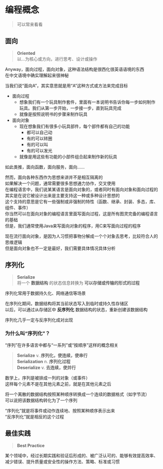 ---
---

# 编程概念

>可以常来看看

## 面向

>**Oriented**  
>以...为核心或方向，进行思考、设计或操作

Anyway，面向过程，面向对象，这种语法结构是很西化很英语语境的东西  
在中文语境中确实理解起来很神秘  

当我们说“面向A”，其实意思就是用“A”这种方式或方法来完成目标

+ 面向过程
  + 想象我们有一个玩具制作套件，里面有一本说明书告诉你每一步如何制作玩具。我们从第一步开始，一步接一步，直到玩具完成
  + 就像是按照说明书的步骤来制作玩具
+ 面向对象
  + 现在想象我们有很多小玩具部件，每个部件都有自己的功能
    + 都可以自己动
    + 有的可以转圈
    + 有的可以叫
    + 有的可以发光
  + 就像是用这些有功能的小部件组合起来制作新的玩具

如此类推，面向函数，面向服务，面向……

然而，面向各种东西作为思想来讲并不是相互隔离的  
如果解决一个问题，通常需要很多思想通力协作，交叉使用  
在编程语言中，我们说某某语言是面向对象的，或者同时有面向对象和面向过程的  
其实是在说它被设计出来是主要支持这一种或多种设计思想的  
这个支持的意思是它有一些强制或非强制的特性（函数、继承、封装、多态，库、组件、事件）  
你当然可以在面向对象的编程语言里面写面向过程，这是所有图灵完备的编程语言的基础  
但是，我们通常使用Java来写面向对象的程序，用C来写面向过程的程序  

现在流行面向对象，是因为人习惯把事物分解成一个个对象去思考，比较符合人的思维逻辑  
但是面向对象也不一定是最好，我们需要具体情况具体分析

## 序列化

>**Serialize**  
>将一个 **数据结构** 的状态信息转换为 **可以存储或传输的形式的过程**

序列化常用于数据持久化、网络通信等场景

在序列化期间，数据结构将其当前状态写入到临时或持久性存储区  
以后，可以通过从存储区中 **反序列化** 数据结构的状态，重新创建该数据结构

序列化几乎一定与反序列化成对出现

### 为什么叫“序列化”？

“序列”在许多语言中都与“一系列”或“按顺序”这样的概念相关  

>**Serialize** v.  **序列化，使连续，使串行**  
>**Serialization** n.  **序列化过程**  
>**Deserialize** v.  **去连续，使并行**  

数学上，序列是被排成一列的对象（或事件）  
这样每个元素不是在其他元素之前，就是在其他元素之后

将一个离散的数据结构按照某种顺序转换成一个连续的数据格式（如字节流）  
可以说把该数据结构转化为了一个序列  

“序列化”就是将事件或动作连续地、按照某种顺序表示出来  
“反序列化”就是相反的这个过程

## 最佳实践

>**Best Practice**

某个领域中，经过长期实践和验证后形成的、被广泛认可的、能够有效提高效率、减少错误、提升质量或安全性的操作方法、策略、标准或习惯
